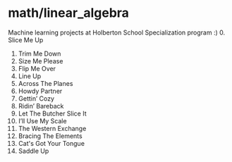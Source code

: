 # math/linear_algebra
Machine learning projects at Holberton School Specialization program :)
0. Slice Me Up
1. Trim Me Down
2. Size Me Please
3. Flip Me Over
4. Line Up
5. Across The Planes
6. Howdy Partner
7. Gettin’ Cozy
8. Ridin’ Bareback
9. Let The Butcher Slice It
10. I’ll Use My Scale
11. The Western Exchange
12. Bracing The Elements
13. Cat's Got Your Tongue
14. Saddle Up